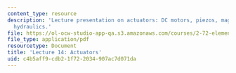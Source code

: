 ```yaml
---
content_type: resource
description: 'Lecture presentation on actuators: DC motors, piezos, magnet-coil, and
  hydraulics.'
file: https://ol-ocw-studio-app-qa.s3.amazonaws.com/courses/2-72-elements-of-mechanical-design-spring-2009/c4b5aff9cdb21f722034907ac7d071da_MIT2_72s09_lec14.pdf
file_type: application/pdf
resourcetype: Document
title: 'Lecture 14: Actuators'
uid: c4b5aff9-cdb2-1f72-2034-907ac7d071da
---
```


